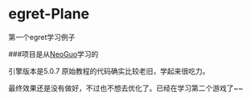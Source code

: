 # egret-Plane
第一个egret学习例子

###项目是从[NeoGuo](https://github.com/NeoGuo/html5-documents)学习的

引擎版本是5.0.7 原始教程的代码确实比较老旧，学起来很吃力。

最终效果还是没有做好，不过也不想去优化了。已经在学习第二个游戏了~~
